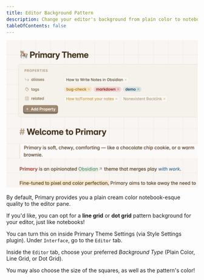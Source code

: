 ```yaml
---
title: Editor Background Pattern
description: Change your editor's background from plain color to notebook lined or dot grids!
tableOfContents: false
---
```


![Editor Background Pattern for Primary](/src/assets/demos/interface_editor-bg.png)

By default, Primary provides you a plain cream color notebook-esque quality to the editor pane.

If you'd like, you can opt for a **line grid** or **dot grid** pattern background for your editor, just like notebooks!

You can turn this on inside Primary Theme Settings (via Style Settings plugin). Under `Interface`, go to the `Editor` tab.

Inside the `Editor` tab, choose your preferred *Background Type* (Plain Color, Line Grid, or Dot Grid).

You may also choose the size of the squares, as well as the pattern's color!